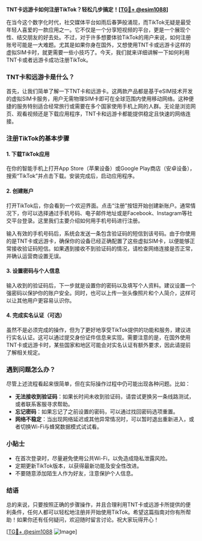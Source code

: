 **TNT卡远游卡如何注册TikTok？轻松几步搞定！[[TG💪+ @esim1088](https://t.me/s/esim1088)]**

在当今这个数字化时代，社交媒体平台如雨后春笋般涌现，而TikTok无疑是最受年轻人喜爱的一款应用之一。它不仅是一个分享短视频的平台，更是一个展现个性、结交朋友的好去处。不过，对于许多想要体验TikTok的用户来说，如何注册账号可能是一大难题。尤其是如果你身在国外，又想使用TNT卡或远游卡这样的虚拟SIM卡时，就更需要一些小技巧了。今天，我们就来详细讲解一下如何利用TNT卡或者远游卡成功注册TikTok。

### TNT卡和远游卡是什么？

首先，让我们简单了解一下TNT卡和远游卡。这两款产品都是基于eSIM技术开发的虚拟SIM卡服务，用户无需物理SIM卡即可在全球范围内使用移动网络。这种便捷的服务特别适合经常旅行或需要在多个国家使用手机上网的人群。无论是浏览网页、观看视频还是下载应用程序，TNT卡和远游卡都能提供稳定且快速的网络连接。

### 注册TikTok的基本步骤

#### 1. 下载TikTok应用
在你的智能手机上打开App Store（苹果设备）或Google Play商店（安卓设备），搜索“TikTok”并点击下载。安装完成后，启动应用程序。

#### 2. 创建账户
打开TikTok后，你会看到一个欢迎界面。点击“注册”按钮开始创建新账户。通常情况下，你可以选择通过手机号码、电子邮件地址或是Facebook、Instagram等社交平台登录。这里我们主要介绍如何用手机号码进行注册。

输入有效的手机号码后，系统会发送一条包含验证码的短信到该号码。由于你使用的是TNT卡或远游卡，确保你的设备已经正确配置了这些虚拟SIM卡，以便能够正常接收验证码短信。如果遇到接收不到验证码的情况，请检查网络连接是否正常，并确认运营商设置无误。

#### 3. 设置密码与个人信息
输入收到的验证码后，下一步就是设置你的密码以及填写个人资料。建议设置一个强密码以保护你的账户安全。同时，也可以上传一张头像照片和个人简介，这样可以让其他用户更容易认识你。

#### 4. 完成实名认证（可选）
虽然不是必须完成的操作，但为了更好地享受TikTok提供的功能和服务，建议进行实名认证。这可以通过提交身份证件信息来实现。需要注意的是，在国外使用TNT卡或远游卡时，某些国家和地区可能会对实名认证有额外要求，因此请提前了解相关规定。

### 遇到问题怎么办？

尽管上述流程看起来很简单，但在实际操作过程中仍可能出现各种问题。比如：

- **无法接收到验证码**：如果长时间未收到验证码，请尝试更换另一条线路测试，或者联系客服寻求帮助。
- **忘记密码**：如果忘记了之前设置的密码，可以通过找回密码选项重置。
- **网络不稳定**：当出现网络延迟或其他异常情况时，可以暂时退出重新进入，或者切换Wi-Fi与蜂窝数据模式试试看。

### 小贴士

- 在首次登录时，尽量避免使用公共Wi-Fi，以免造成隐私泄露风险。
- 定期更新TikTok版本，以获得最新功能及安全性改进。
- 不要随意添加陌生人作为好友，注意保护个人信息。

### 结语

总的来说，只要按照正确的步骤操作，并且合理利用TNT卡或远游卡所提供的便利条件，任何人都可以轻松地注册并开始使用TikTok。希望这篇指南对你有所帮助！如果你还有任何疑问，欢迎随时留言讨论。祝大家玩得开心！

[[TG💪+ @esim1088](https://t.me/s/esim1088) ![Image](https://i.postimg.cc/4NQfJmqS/Snipaste-2025-05-13-00-14-12.png)]